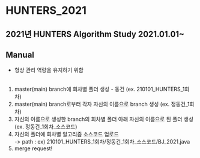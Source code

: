 # HUNTERS_2021
## 2021년 HUNTERS Algorithm Study 2021.01.01~

## Manual
* 형상 관리 역량을 유지하기 위함<br/><br/>

1. master(main) branch에 회차별 폴더 생성 - 동건 (ex. 210101_HUNTERS_1회차)
2. master(main) branch로부터 각자 자신의 이름으로 branch 생성 (ex. 정동건_1회차)
3. 자신의 이름으로 생성한 branch의 회차별 폴더 아래 자신의 이름으로 된 폴더 생성 (ex. 정동건_1회차_소스코드)
4. 자신의 폴더에 회차별 알고리즘 소스코드 업로드 <br/>
-> path : ex) 210101_HUNTERS_1회차/정동건_1회차_소스코드/BJ_2021.java
5. merge request!

